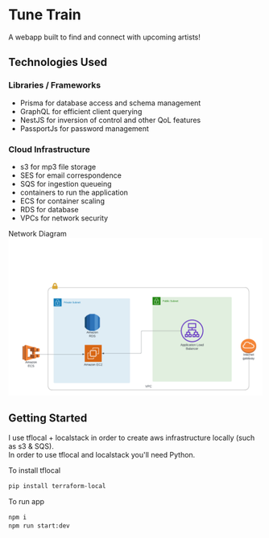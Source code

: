 # Tune Train

A webapp built to find and connect with upcoming artists!

## Technologies Used

### Libraries / Frameworks

* Prisma for database access and schema management
* GraphQL for efficient client querying
* NestJS for inversion of control and other QoL features
* PassportJs for password management

### Cloud Infrastructure

* s3 for mp3 file storage
* SES for email correspondence
* SQS for ingestion queueing
* containers to run the application
* ECS for container scaling
* RDS for database
* VPCs for network security

Network Diagram \
![NetWork Diagram](./Tune%20Train%20-%20Cloud%20Infra.png)

## Getting Started

I use tflocal + localstack in order to create aws infrastructure locally (such as s3 & SQS). \
In order to use tflocal and localstack you'll need Python.

To install tflocal

```bash
pip install terraform-local
```

To run app

```bash
npm i
npm run start:dev
```